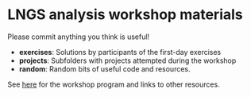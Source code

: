 # LNGS analysis workshop materials

Please commit anything you think is useful!

  * **exercises**: Solutions by participants of the first-day exercises
  * **projects**: Subfolders with projects attempted during the workshop
  * **random**: Random bits of useful code and resources.

See [here](https://xe1t-wiki.lngs.infn.it/doku.php?id=xenon:xenonnt:analysis:meetings:workshop_lngs_20190927#starting_exercises) for the workshop program and links to other resources. 
